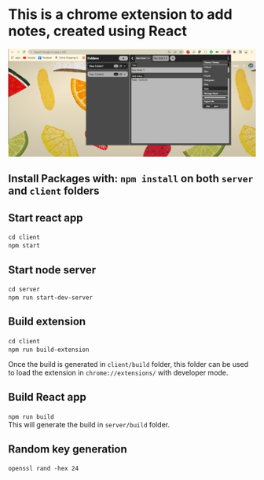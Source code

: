 # This is a chrome extension to add notes, created using React

![Screenshot](./client/docs/images/notes.jpg)

## Install Packages with: `npm install` on both `server` and `client` folders

## Start react app

`cd client`<br/>
`npm start`

## Start node server

`cd server`<br/>
`npm run start-dev-server`

## Build extension

`cd client`<br/>
`npm run build-extension`

Once the build is generated in `client/build` folder, this folder can be used to load the extension in `chrome://extensions/` with developer mode.

## Build React app

`npm run build`<br/>
This will generate the build in `server/build` folder.

## Random key generation

`openssl rand -hex 24`
